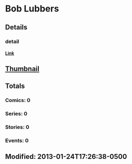 # Bob  Lubbers 
## Details
### detail
#### [Link](http://marvel.com/comics/creators/7074/bob_lubbers?utm_campaign=apiRef&utm_source=225578a89fc76f3d20fbffda5d17a88d)
## [Thumbnail](http://i.annihil.us/u/prod/marvel/i/mg/b/40/image_not_available.jpg)
## Totals
### Comics: 0
### Series: 0
### Stories: 0
### Events: 0
## Modified: 2013-01-24T17:26:38-0500